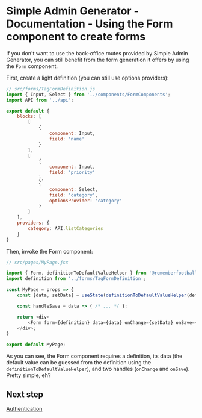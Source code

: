 # Simple Admin Generator - Documentation - Using the Form component to create forms

If you don't want to use the back-office routes provided by Simple Admin Generator, you can still benefit from the form generation it offers by using the `Form` component.

First, create a light definition (you can still use options providers):
```javascript
// src/forms/TagFormDefinition.js
import { Input, Select } from '../components/FormComponents';
import API from '../api';

export default {
    blocks: [
        [
            {
                component: Input,
                field: 'name'
            }
        ],
        [
            {
                component: Input,
                field: 'priority'
            },
            {
                component: Select,
                field: 'category',
                optionsProvider: 'category'
            }
        ]
    ],
    providers: {
        category: API.listCategories
    }
}
```

Then, invoke the Form component:
```javascript
// src/pages/MyPage.jsx

import { Form, definitionToDefaultValueHelper } from '@rememberfootball';
import definition from '../forms/TagFormDefinition';

const MyPage = props => {
    const [data, setData] = useState(definitionToDefaultValueHelper(definition));

    const handleSave = data => { /* ... */ };

    return <div>
        <Form form={definition} data={data} onChange={setData} onSave={handleSave}  />
    </div>;   
}

export default MyPage;
```

As you can see, the Form component requires a definition, its data (the default value can be guessed from the definition using the `definitionToDefaultValueHelper`), and two handles (`onChange` and `onSave`). Pretty simple, eh?

## Next step

[Authentication](authentication.md)
